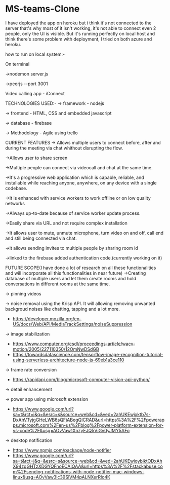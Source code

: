 # MS-teams-Clone
I have deployed the app on heroku but i think it's not connected to the server that's why most of it isn't working, it's not able to connect even 2 people, only the UI is visible.
But it's running perfectly on local host and think there's some problem with deployment, I tried on both azure and heroku.

how to run on local system:-

On terminal

->nodemon server.js

->peerjs --port 3001


Video calling app - iConnect

TECHNOLOGIES USED:-
-> framework - nodejs

-> frontend - HTML, CSS and embedded javascript

-> database - firebase

-> Methodology - Agile using trello  

CURRENT FEATURES
-> Allows multiple users to connect before, after and during the meeting via chat whithout disrupting the flow.

->Allows user to share screen

->Multiple people can connect via videocall and chat at the same time.

->It's a progressive web application which is capable, reliable, and installable while reaching anyone, anywhere, on any device with a single codebase.

->It is enhanced with service workers to work offline or on low quality networks

->Always up-to-date because of service worker update process.

->Easily share via URL and not require complex installation

->It allows user to mute, unmute microphone, turn video on and off, call end and still being connected via chat.

->it allows sending invites to multiple people by sharing room id

->linked to the firebase added authentication code.(currently working on it)

FUTURE SCOPE(I have done a lot of research on all these functionalities and will incorporate all this functionalities in near future)
->Creating database of multiple users and let them create rooms and hold conversations in different rooms at the same time.

-> pinning videos

-> noise removal using the Krisp API. It will allowing removing unwanted backgroud noises like chatting, tapping and a lot more.
* https://developer.mozilla.org/en-US/docs/Web/API/MediaTrackSettings/noiseSuppression

-> image stabilization 
* https://www.computer.org/csdl/proceedings-article/wacv-motion/2005/227110350/12OmNwDSdGB
* https://towardsdatascience.com/tensorflow-image-recognition-tutorial-using-serverless-architecture-node-js-69eb1a3ce110

-> frame rate conversion
* https://rapidapi.com/blog/microsoft-computer-vision-api-python/

-> detail enhancement

-> power app using microsoft extension
* https://www.google.com/url?sa=t&rct=j&q=&esrc=s&source=web&cd=&ved=2ahUKEwjxktb7s-DxAhVTyjgGHeLWB6sQFjABegQICRAD&url=https%3A%2F%2Fpowerapps.microsoft.com%2Fen-us%2Fblog%2Fpower-platform-extension-for-vs-code%2F&usg=AOvVaw1XnzyEJQ5ViGv0yJMY5AFo

-> desktop notification
* https://www.npmjs.com/package/node-notifier
* https://www.google.com/url?sa=t&rct=j&q=&esrc=s&source=web&cd=&ved=2ahUKEwioybiktODxAhX94zgGHTzXDGYQFnoECAIQAA&url=https%3A%2F%2Fstackabuse.com%2Fsending-notifications-with-node-notifier-mac-windows-linux&usg=AOvVaw3ic39SlVM4pALNXerRlo4K
